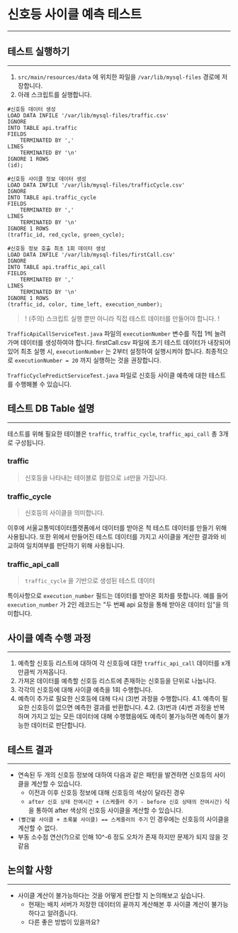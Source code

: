 # 신호등 사이클 예측 테스트
***

## 테스트 실행하기
***
1. ```src/main/resources/data``` 에 위치한 파일을 ```/var/lib/mysql-files``` 경로에 저장합니다.
2. 아래 스크립트를 실행합니다.
```
#신호등 데이터 생성
LOAD DATA INFILE '/var/lib/mysql-files/traffic.csv'
IGNORE
INTO TABLE api.traffic
FIELDS
    TERMINATED BY ','
LINES
    TERMINATED BY '\n'
IGNORE 1 ROWS
(id);

#신호등 사이클 정보 데이터 생성
LOAD DATA INFILE '/var/lib/mysql-files/trafficCycle.csv'
IGNORE
INTO TABLE api.traffic_cycle
FIELDS
    TERMINATED BY ','
LINES
    TERMINATED BY '\n'
IGNORE 1 ROWS
(traffic_id, red_cycle, green_cycle);

#신호등 정보 호출 최초 1회 데이터 생성
LOAD DATA INFILE '/var/lib/mysql-files/firstCall.csv'
IGNORE
INTO TABLE api.traffic_api_call
FIELDS
    TERMINATED BY ','
LINES
    TERMINATED BY '\n'
IGNORE 1 ROWS
(traffic_id, color, time_left, execution_number);
```

>! (주의) 스크립트 실행 뿐만 아니라 직접 테스트 데이터를 만들어야 합니다. !
>
`TrafficApiCallServiceTest.java` 파일의 `executionNumber` 변수를 직접 1씩 늘려가며 데이터를 생성하여야 합니다.
firstCall.csv 파일에 초기 테스트 데이터가 내장되어 있어 최초 실행 시, `executionNumber` 는 2부터 설정하여 실행시켜야 합니다.
최종적으로 `executionNumber = 20` 까지 실행하는 것을 권장합니다.

`TrafficCyclePredictServiceTest.java` 파일로 신호등 사이클 예측에 대한 테스트를 수행해볼 수 있습니다.

## 테스트 DB Table 설명
***
테스트를 위해 필요한 테이블은 `traffic`, `traffic_cycle`, `traffic_api_call` 총 3개로 구성됩니다.
### traffic
> 신호등을 나타내는 테이블로 컬럼으로 `id`만을 가집니다.

### traffic_cycle
> 신호등의 사이클을 의미합니다.

이후에 서울교통빅데이터플랫폼에서 데이터를 받아온 척 테스트 데이터를 만들기 위해 사용됩니다.
또한 위에서 만들어진 테스트 데이터를 가지고 사이클을 계산한 결과와 비교하여 일치여부를 판단하기 위해 사용됩니다.

### traffic_api_call
> `traffic_cycle` 을 기반으로 생성된 테스트 데이터

특이사항으로 `execution_number` 필드는 데이터를 받아온 회차를 뜻합니다.
예를 들어 `execution_number` 가 2인 레코드는 "두 번째 api 요청을 통해 받아온 데이터 임"을 의미합니다.

## 사이클 예측 수행 과정
***
1. 예측할 신호등 리스트에 대하여 각 신호등에 대한 `traffic_api_call` 데이터를 x개 만큼씩 가져옵니다.
2. 가져온 데이터를 예측할 신호등 리스트에 존재하는 신호등을 단위로 나눕니다.
3. 각각의 신호등에 대해 사이클 예측을 1회 수행합니다.
4. 예측이 추가로 필요한 신호등에 대해 다시 (3)번 과정을 수행합니다.
   4.1. 예측이 필요한 신호등이 없으면 예측한 결과를 반환합니다.
   4.2. (3)번과 (4)번 과정을 반복하며 가지고 있는 모든 데이터에 대해 수행했음에도 예측이 불가능하면 예측이 불가능한 데이터로 판단합니다.


## 테스트 결과
***
* 연속된 두 개의 신호등 정보에 대하여 다음과 같은 패턴을 발견하면 신호등의 사이클을 계산할 수 있습니다.
  * 이전과 이후 신호등 정보에 대해 신호등의 색상이 달라진 경우
  * `after 신호 상태 잔여시간 + (스케줄러 주기 - before 신호 상태의 잔여시간)` 식을 통하여 after 색상의 신호등 사이클을 계산할 수 있습니다.
* ```(빨간불 사이클 + 초록불 사이클) == 스케줄러의 주기``` 인 경우에는 신호등의 사이클을 계산할 수 없다.
* 부동 소수점 연산(?)으로 인해 10^-6 정도 오차가 존재 하지만 문제가 되지 않을 것 같음

## 논의할 사항
***
* 사이클 계산이 불가능하다는 것을 어떻게 판단할 지 논의해보고 싶습니다.
  * 현재는 배치 서버가 저장한 데이터의 끝까지 계산해본 후 사이클 계산이 불가능하다고 알려줍니다.
  * 다른 좋은 방법이 있을까요?
